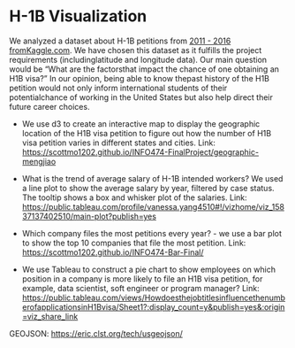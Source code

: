 # H-1B Visualization

We analyzed a dataset about ​H-1B petitions from [2011 - 2016​ fromKaggle.com](https://www.kaggle.com/nsharan/h-1b-visa). We have chosen this dataset as it fulfills the project requirements (includinglatitude and longitude data). Our main question would be “What are the factorsthat impact the chance of one obtaining an H1B visa?” In our opinion, being able to know thepast history of the H1B petition would not only inform international students of their potentialchance of working in the United States but also help direct their future career choices.

* We use d3 to create an interactive map to display the geographic location of the H1B visa petition to figure out how the number of H1B visa petition varies in different states and cities. 
Link: https://scottmo1202.github.io/INFO474-FinalProject/geographic-mengjiao

* What is the trend of average salary of H-1B intended workers? We used a line plot to show the average salary by year, filtered by case status. The tooltip shows a box and whisker plot of the salaries. 
Link: https://public.tableau.com/profile/vanessa.yang4510#!/vizhome/viz_15837137402510/main-plot?publish=yes

* Which company files the most petitions every year? - we use a bar plot to show the top 10 companies that file the most petition. 
Link: https://scottmo1202.github.io/INFO474-Bar-Final/

* We use Tableau to construct a pie chart to show employees on which position in a company is more likely to file an H1B visa petition, for example, data scientist, soft engineer or program manager? 
Link: https://public.tableau.com/views/HowdoesthejobtitlesinfluencethenumberofapplicationsinH1Bvisa/Sheet1?:display_count=y&publish=yes&:origin=viz_share_link



GEOJSON: https://eric.clst.org/tech/usgeojson/
